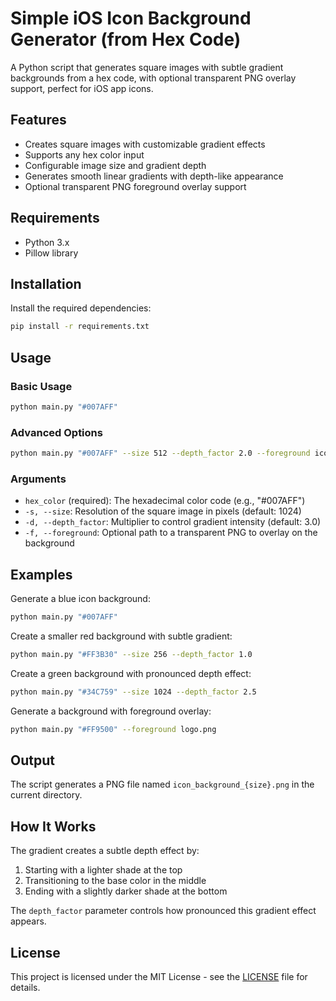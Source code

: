 # Simple iOS Icon Background Generator (from Hex Code)

A Python script that generates square images with subtle gradient backgrounds from a hex code, with optional transparent PNG overlay support, perfect for iOS app icons.

## Features

- Creates square images with customizable gradient effects
- Supports any hex color input
- Configurable image size and gradient depth
- Generates smooth linear gradients with depth-like appearance
- Optional transparent PNG foreground overlay support

## Requirements

- Python 3.x
- Pillow library

## Installation

Install the required dependencies:

```bash
pip install -r requirements.txt
```

## Usage

### Basic Usage

```bash
python main.py "#007AFF"
```

### Advanced Options

```bash
python main.py "#007AFF" --size 512 --depth_factor 2.0 --foreground icon.png
```

### Arguments

- `hex_color` (required): The hexadecimal color code (e.g., "#007AFF")
- `-s, --size`: Resolution of the square image in pixels (default: 1024)
- `-d, --depth_factor`: Multiplier to control gradient intensity (default: 3.0)
- `-f, --foreground`: Optional path to a transparent PNG to overlay on the background

## Examples

Generate a blue icon background:
```bash
python main.py "#007AFF"
```

Create a smaller red background with subtle gradient:
```bash
python main.py "#FF3B30" --size 256 --depth_factor 1.0
```

Create a green background with pronounced depth effect:
```bash
python main.py "#34C759" --size 1024 --depth_factor 2.5
```

Generate a background with foreground overlay:
```bash
python main.py "#FF9500" --foreground logo.png
```

## Output

The script generates a PNG file named `icon_background_{size}.png` in the current directory.

## How It Works

The gradient creates a subtle depth effect by:
1. Starting with a lighter shade at the top
2. Transitioning to the base color in the middle
3. Ending with a slightly darker shade at the bottom

The `depth_factor` parameter controls how pronounced this gradient effect appears.

## License

This project is licensed under the MIT License - see the [LICENSE](LICENSE) file for details.